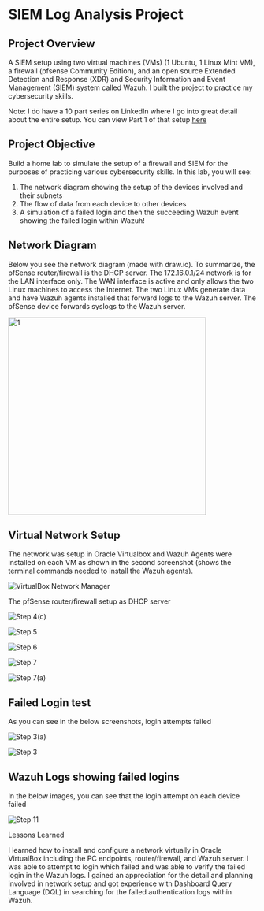<h1> SIEM Log Analysis Project </h1>

<h2> Project Overview </h2>

A SIEM setup using two virtual machines (VMs) (1 Ubuntu, 1 Linux Mint VM), a firewall (pfsense Community Edition), and an open source Extended Detection and Response (XDR) and Security Information and Event Management (SIEM) system called Wazuh. I built the project to practice my cybersecurity skills. 

Note: I do have a 10 part series on LinkedIn where I go into great detail about the entire setup. You can view Part 1 of that setup <a href="https://www.linkedin.com/pulse/siem-project-lab-setup-part-1-install-oracle-nicholas-piersimoni-puxte/?trackingId=%2Fq3V7dKkz2Gm6GlBAlkttQ%3D%3D">here</a> 

<h2> Project Objective </h2>

Build a home lab to simulate the setup of a firewall and SIEM for the purposes of practicing various cybersecurity skills. In this lab, you will see:

1. The network diagram showing the setup of the devices involved and their subnets
2. The flow of data from each device to other devices
3. A simulation of a failed login and then the succeeding Wazuh event showing the failed login within Wazuh!

<h2> Network Diagram </h2>

Below you see the network diagram (made with draw.io). To summarize, the pfSense router/firewall is the DHCP server. The 172.16.0.1/24 network is for the LAN interface only. The WAN interface is active and only allows the two Linux machines to access the Internet. The two Linux VMs generate data and have Wazuh agents installed that forward logs to the Wazuh server. The pfSense device forwards syslogs to the Wazuh server. 

<img width="401" alt="1" src="https://github.com/user-attachments/assets/95b9090b-fdc2-45d7-8893-67ec7ddcb0f5" />

<h2> Virtual Network Setup </h2>

The network was setup in Oracle Virtualbox and Wazuh Agents were installed on each VM as shown in the second screenshot (shows the terminal commands needed to install the Wazuh agents).

![VirtualBox Network Manager](https://github.com/user-attachments/assets/e397f62b-7754-4b78-a39a-f610da825067)



The pfSense router/firewall setup as DHCP server

![Step 4(c)](https://github.com/user-attachments/assets/584ef296-38b6-43e0-b70a-b4d8ef310663)

![Step 5](https://github.com/user-attachments/assets/6326339c-e49f-4fa3-b0d9-e86b609eb24d)

![Step 6](https://github.com/user-attachments/assets/80f98af9-2e54-400c-9a62-722a43f88dfa)

![Step 7](https://github.com/user-attachments/assets/67cebe96-98e4-4760-a841-0a71f1435528)

![Step 7(a)](https://github.com/user-attachments/assets/e12db965-0ae6-48ec-86d9-c18db733cdef)


<h2> Failed Login test </h2>

As you can see in the below screenshots, login attempts failed

![Step 3(a)](https://github.com/user-attachments/assets/6fd7041b-baba-4b15-a19e-e7d36fd32dee)

![Step 3](https://github.com/user-attachments/assets/a0d34914-7b36-49ea-8bae-4646912cff22)


<h2> Wazuh Logs showing failed logins </h2>

In the below images, you can see that the login attempt on each device failed

![Step 11](https://github.com/user-attachments/assets/9c4b26d8-75ef-428a-aff4-8c1853bddd68)

Lessons Learned

I learned how to install and configure a network virtually in Oracle VirtualBox including the PC endpoints, router/firewall, and Wazuh server. I was able to attempt to login which failed and was able to verify the failed login in the Wazuh logs. I gained an appreciation for the detail and planning involved in network setup and got experience with Dashboard Query Language (DQL) in searching for the failed authentication logs within Wazuh. 



